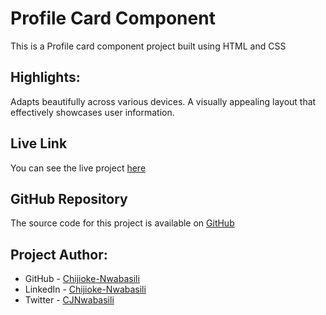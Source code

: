 # Profile Card Component

This is a Profile card component project built using HTML and CSS

## Highlights:

Adapts beautifully across various devices.
A visually appealing layout that effectively showcases user information.

## Live Link

You can see the live project [here](https://chijioke-nwabasili.github.io/profile-card-component/)

## GitHub Repository

The source code for this project is available on [GitHub](https://github.com/chijioke-nwabasili/profile-card-component)

## Project Author:

- GitHub - [Chijioke-Nwabasili](https://github.com/chijioke-nwabasili)
- LinkedIn - [Chijioke-Nwabasili](https://www.linkedin.com/in/chijioke-nwabasili)
- Twitter - [CJNwabasili](https://www.x.com/CJNwabasili_)
